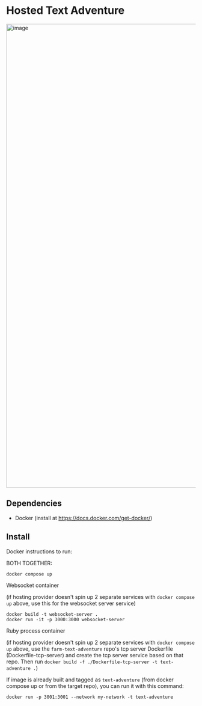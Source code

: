 # Hosted Text Adventure

<img width="1234" alt="image" src="https://github.com/veryscarycary/hosted-text-adventure/assets/16945851/f0b2e8d5-86f3-4d1a-9ba8-3672c2b4a0b0">

## Dependencies

- Docker (install at https://docs.docker.com/get-docker/)

## Install

Docker instructions to run:

BOTH TOGETHER:

```
docker compose up
```

Websocket container

(if hosting provider doesn't spin up 2 separate services with `docker compose up` above, use this for the websocket server service)

```
docker build -t websocket-server .
docker run -it -p 3000:3000 websocket-server
```

Ruby process container

(if hosting provider doesn't spin up 2 separate services with `docker compose up` above, use the `farm-text-adventure` repo's tcp server Dockerfile (Dockerfile-tcp-server) and create the tcp server service based on that repo. Then run `docker build -f ./Dockerfile-tcp-server -t text-adventure .`)

If image is already built and tagged as `text-adventure` (from docker compose up or from the target repo), you can run it with this command:

```
docker run -p 3001:3001 --network my-network -t text-adventure
```

